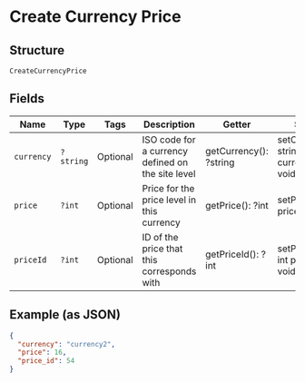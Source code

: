 
# Create Currency Price

## Structure

`CreateCurrencyPrice`

## Fields

| Name | Type | Tags | Description | Getter | Setter |
|  --- | --- | --- | --- | --- | --- |
| `currency` | `?string` | Optional | ISO code for a currency defined on the site level | getCurrency(): ?string | setCurrency(?string currency): void |
| `price` | `?int` | Optional | Price for the price level in this currency | getPrice(): ?int | setPrice(?int price): void |
| `priceId` | `?int` | Optional | ID of the price that this corresponds with | getPriceId(): ?int | setPriceId(?int priceId): void |

## Example (as JSON)

```json
{
  "currency": "currency2",
  "price": 16,
  "price_id": 54
}
```

